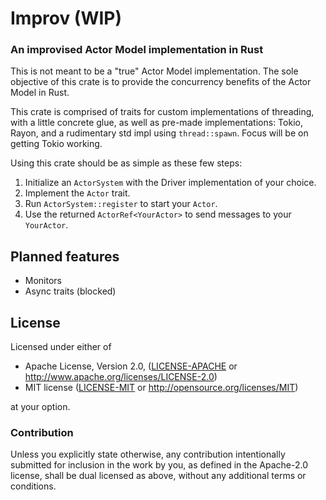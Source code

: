 # Improv (WIP)
### An improvised Actor Model implementation in Rust

This is not meant to be a "true" Actor Model implementation. The sole 
objective of this crate is to provide the concurrency benefits of the 
Actor Model in Rust.

This crate is comprised of traits for custom implementations of 
threading, with a little concrete glue, as well as pre-made 
implementations: Tokio, Rayon, and a rudimentary std impl using 
`thread::spawn`. Focus will be on getting Tokio working.

Using this crate should be as simple as these few steps:  
1) Initialize an `ActorSystem` with the Driver implementation
of your choice.  
2) Implement the `Actor` trait.  
3) Run `ActorSystem::register` to start your `Actor`.  
4) Use the returned `ActorRef<YourActor>` to send messages to
your `YourActor`.

## Planned features
- Monitors  
- Async traits (blocked)  


## License

Licensed under either of

 * Apache License, Version 2.0, ([LICENSE-APACHE](LICENSE-APACHE) or http://www.apache.org/licenses/LICENSE-2.0)
 * MIT license ([LICENSE-MIT](LICENSE-MIT) or http://opensource.org/licenses/MIT)

at your option.

### Contribution

Unless you explicitly state otherwise, any contribution intentionally
submitted for inclusion in the work by you, as defined in the Apache-2.0
license, shall be dual licensed as above, without any additional terms or
conditions.
